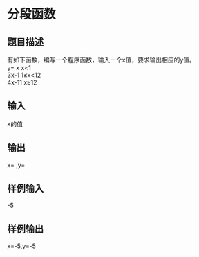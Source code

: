  # 分段函数  
  
 ## 题目描述  
 有如下函数，编写一个程序函数，输入一个x值，要求输出相应的y值。  
 y= x           x<1  
 3x-1     1≤x<12  
 4x-11    x≥12  
 ## 输入  
 x的值  
 ## 输出  
 x= ,y=  
 ## 样例输入  
 -5  
 ## 样例输出  
 x=-5,y=-5  
   
  
